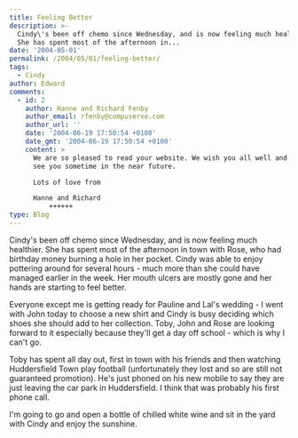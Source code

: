 ```yaml
---
title: Feeling Better
description: >-
  Cindy\'s been off chemo since Wednesday, and is now feeling much healthier.
  She has spent most of the afternoon in...
date: '2004-05-01'
permalink: /2004/05/01/feeling-better/
tags:
  - Cindy
author: Edward
comments:
  - id: 2
    author: Hanne and Richard Fenby
    author_email: rfenby@compuserve.com
    author_url: ''
    date: '2004-06-19 17:50:54 +0100'
    date_gmt: '2004-06-19 17:50:54 +0100'
    content: >
      We are so pleased to read your website. We wish you all well and hope to
      see you sometime in the near future.

      Lots of love from

      Hanne and Richard
          ++++++
type: Blog
---
```


Cindy\'s been off chemo since Wednesday, and is now feeling much
healthier. She has spent most of the afternoon in town with Rose, who
had birthday money burning a hole in her pocket. Cindy was able to enjoy
pottering around for several hours - much more than she could have
managed earlier in the week. Her mouth ulcers are mostly gone and her
hands are starting to feel better.

Everyone except me is getting ready for Pauline and Lal\'s wedding - I
went with John today to choose a new shirt and Cindy is busy deciding
which shoes she should add to her collection. Toby, John and Rose are
looking forward to it especially because they\'ll get a day off school -
which is why I can\'t go.

Toby has spent all day out, first in town with his friends and then
watching Huddersfield Town play football (unfortunately they lost and so
are still not guaranteed promotion). He\'s just phoned on his new mobile
to say they are just leaving the car park in Huddersfield. I think that
was probably his first phone call.

I\'m going to go and open a bottle of chilled white wine and sit in the
yard with Cindy and enjoy the sunshine.

